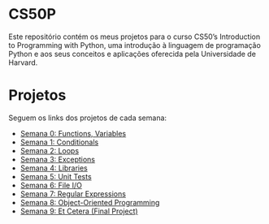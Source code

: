 # CS50P

Este repositório contém os meus projetos para o curso CS50’s Introduction to Programming with Python, uma introdução à linguagem de programação Python e aos seus conceitos e aplicações oferecida pela Universidade de Harvard.

# Projetos

Seguem os links dos projetos de cada semana:

- [Semana 0: Functions, Variables](https://cs50.harvard.edu/python/2022/psets/0/)
- [Semana 1: Conditionals](https://cs50.harvard.edu/python/2022/psets/1/)
- [Semana 2: Loops](https://cs50.harvard.edu/python/2022/psets/2/)
- [Semana 3: Exceptions](https://cs50.harvard.edu/python/2022/psets/3/)
- [Semana 4: Libraries](https://cs50.harvard.edu/python/2022/psets/4/)
- [Semana 5: Unit Tests](https://cs50.harvard.edu/python/2022/psets/5/)
- [Semana 6: File I/O](https://cs50.harvard.edu/python/2022/psets/6/)
- [Semana 7: Regular Expressions](https://cs50.harvard.edu/python/2022/psets/7/)
- [Semana 8: Object-Oriented Programming](https://cs50.harvard.edu/python/2022/psets/8/)
- [Semana 9: Et Cetera (Final Project)](https://cs50.harvard.edu/python/2022/project/)
